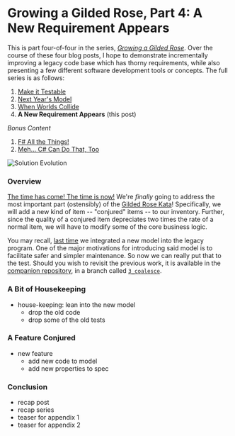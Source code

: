 Growing a Gilded Rose, Part 4: A New Requirement Appears
===

This is part four-of-four in the series, [_Growing a Gilded Rose_][0]. Over the
course of these four blog posts, I hope to demonstrate incrementally improving
a legacy code base which has thorny requirements, while also presenting a few
different software development tools or concepts. The full series is as follows:

1. [Make it Testable][1]
1. [Next Year's Model][2]
1. [When Worlds Collide][3]
1. **A New Requirement Appears** (this post)

_Bonus Content_

1. [F# All the Things!][5]
1. [Meh... C# Can Do That, Too][6]

![Solution Evolution][sln]

### Overview

[The time has come! The time is now!][11] We're _finally_ going to address the
most important part (ostensibly) of the [Gilded Rose Kata][10]! Specifically,
we will add a new kind of item -- "conjured" items -- to our inventory. Further,
since the quality of a conjured item depreciates two times the rate of a
normal item, we will have to modify some of the core business logic.

You may recall, [last time][3] we integrated a new model into the legacy program.
One of the major motivations for introducing said model is to facilitate safer
and simpler maintenance. So now we can really put that to the test. Should you
wish to revisit the previous work, it is available in the
[companion repository][7], in a branch called [`3_coalesce`][8].

### A Bit of Housekeeping

+ house-keeping: lean into the new model
    + drop the old code
    + drop some of the old tests

### A Feature Conjured

+ new feature
    + add new code to model
    + add new properties to spec

### Conclusion

+ recap post
+ recap series
+ teaser for appendix 1
+ teaser for appendix 2


[0]: ./grow-a-rose.html
[1]: ./rose-1-testable.html
[2]: ./rose-2-model-fs.html
[3]: ./rose-3-coalesce.html
[4]: ./rose-4-extended.html
[5]: ./rose-5-fs-alone.html
[6]: ./rose-6-model-cs.html
[7]: https://github.com/pblasucci/GrowningGildedRose
[8]: https://github.com/pblasucci/GrowningGildedRose/tree/3_coalesce
[9]: https://github.com/pblasucci/GrowningGildedRose/tree/4_extended
[10]: https://github.com/NotMyself/GildedRose
[11]: https://en.wikipedia.org/wiki/Marvin_K._Mooney_Will_You_Please_Go_Now!

[sln]: ../media/rose-4-sln.jpg

